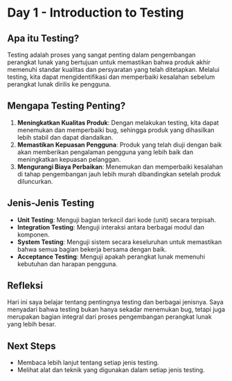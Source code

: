 # Day 1 - Introduction to Testing

## Apa itu Testing?

Testing adalah proses yang sangat penting dalam pengembangan perangkat lunak yang bertujuan untuk memastikan bahwa produk akhir memenuhi standar kualitas dan persyaratan yang telah ditetapkan. Melalui testing, kita dapat mengidentifikasi dan memperbaiki kesalahan sebelum perangkat lunak dirilis ke pengguna.

## Mengapa Testing Penting?

1. **Meningkatkan Kualitas Produk**: Dengan melakukan testing, kita dapat menemukan dan memperbaiki bug, sehingga produk yang dihasilkan lebih stabil dan dapat diandalkan.
2. **Memastikan Kepuasan Pengguna**: Produk yang telah diuji dengan baik akan memberikan pengalaman pengguna yang lebih baik dan meningkatkan kepuasan pelanggan.
3. **Mengurangi Biaya Perbaikan**: Menemukan dan memperbaiki kesalahan di tahap pengembangan jauh lebih murah dibandingkan setelah produk diluncurkan.

## Jenis-Jenis Testing

- **Unit Testing**: Menguji bagian terkecil dari kode (unit) secara terpisah.
- **Integration Testing**: Menguji interaksi antara berbagai modul dan komponen.
- **System Testing**: Menguji sistem secara keseluruhan untuk memastikan bahwa semua bagian bekerja bersama dengan baik.
- **Acceptance Testing**: Menguji apakah perangkat lunak memenuhi kebutuhan dan harapan pengguna.

## Refleksi

Hari ini saya belajar tentang pentingnya testing dan berbagai jenisnya. Saya menyadari bahwa testing bukan hanya sekadar menemukan bug, tetapi juga merupakan bagian integral dari proses pengembangan perangkat lunak yang lebih besar.

## Next Steps

- Membaca lebih lanjut tentang setiap jenis testing.
- Melihat alat dan teknik yang digunakan dalam setiap jenis testing.